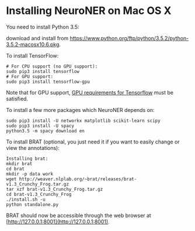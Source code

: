 # Installing NeuroNER on Mac OS X


You need to install Python 3.5:

download and install from <https://www.python.org/ftp/python/3.5.2/python-3.5.2-macosx10.6.pkg>.

To install TensorFlow:
```
# For CPU support (no GPU support):
sudo pip3 install tensorflow
# For GPU support: 
sudo pip3 install tensorflow-gpu
```

Note that for GPU support, [GPU requirements for Tensorflow](https://www.tensorflow.org/install/install_mac) must be satisfied. 

To install a few more packages which NeuroNER depends on:

```
sudo pip3 install -U networkx matplotlib scikit-learn scipy
sudo pip3 install -U spacy
python3.5 -m spacy download en
```

To install BRAT (optional, you just need it if you want to easily change or view the annotations):

```
Installing brat:
mkdir brat
cd brat
mkdir -p data work
wget http://weaver.nlplab.org/~brat/releases/brat-v1.3_Crunchy_Frog.tar.gz
tar xzf brat-v1.3_Crunchy_Frog.tar.gz
cd brat-v1.3_Crunchy_Frog
./install.sh -u
python standalone.py
```

BRAT should now be accessible through the web browser at [http://127.0.0.1:8001](http://127.0.0.1:8001).
